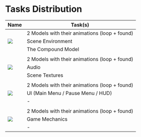 # Tasks Distribution

<table>
    <thead>
        <tr>
            <th>Name</th>
            <th>Task(s)</th>
        </tr>
    </thead>
    <tbody>
        <tr>
            <td rowspan=3>
                <a href="https://github.com/YoussefMohamedDiaa">
                    <img src="https://github.com/YoussefMohamedDiaa.png?size=100">
                </a>
            </td>
            <td>2 Models with their animations (loop + found)</td>
        </tr>
        <tr>
            <td>Scene Environment</td>
        </tr>
        <tr>
            <td>The Compound Model</td>
        </tr>
        <tr><td></td></tr>
        <tr>
            <td rowspan=3>
                 <a href="https://github.com/ouda98">
                    <img src="https://github.com/ouda98.png?size=100">
                </a>
            </td>
            <td>2 Models with their animations (loop + found)</td>
        </tr>
        <tr>
            <td>Audio</td>
        </tr>
        <tr>
            <td>Scene Textures</td>
        </tr>
        <tr><td></td></tr>
        <tr>
            <td rowspan=3>
                <a href="https://github.com/Moe98">
                    <img src="https://github.com/Moe98.png?size=100">
                </a>
            </td>
            <td>2 Models with their animations (loop + found)</td>
        </tr>
        <tr>
            <td>UI (Main Menu / Pause Menu / HUD)</td>
        </tr>
        <tr><td>-</td></tr>
        <tr><td></td></tr>
        <tr>
            <td rowspan=3>
                 <a href="https://github.com/abdoronic">
                    <img src="https://github.com/abdoronic.png?size=100">
                </a>
            </td>
            <td>2 Models with their animations (loop + found)</td>
        </tr>
        <tr>
            <td>Game Mechanics</td>
        </tr>
        <tr><td>-</td></tr>
    </tbody>
</table>
